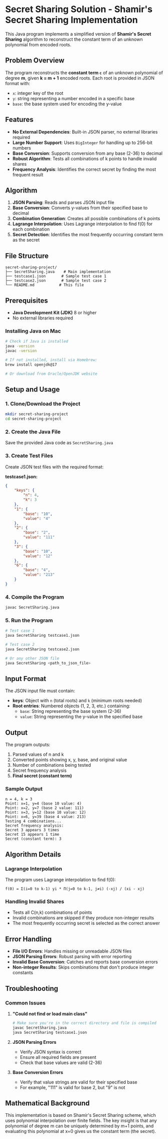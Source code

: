 # Secret Sharing Solution - Shamir's Secret Sharing Implementation

This Java program implements a simplified version of **Shamir's Secret Sharing** algorithm to reconstruct the constant term of an unknown polynomial from encoded roots.

## Problem Overview

The program reconstructs the **constant term `c`** of an unknown polynomial of degree **m**, given **k = m + 1** encoded roots. Each root is provided in JSON format with:
- `x`: integer key of the root
- `y`: string representing a number encoded in a specific base
- `base`: the base system used for encoding the y-value

## Features

- **No External Dependencies**: Built-in JSON parser, no external libraries required
- **Large Number Support**: Uses `BigInteger` for handling up to 256-bit numbers
- **Base Conversion**: Supports conversion from any base (2-36) to decimal
- **Robust Algorithm**: Tests all combinations of k points to handle invalid shares
- **Frequency Analysis**: Identifies the correct secret by finding the most frequent result

## Algorithm

1. **JSON Parsing**: Reads and parses JSON input file
2. **Base Conversion**: Converts y-values from their specified base to decimal
3. **Combination Generation**: Creates all possible combinations of k points
4. **Lagrange Interpolation**: Uses Lagrange interpolation to find f(0) for each combination
5. **Secret Detection**: Identifies the most frequently occurring constant term as the secret

## File Structure

```
secret-sharing-project/
├── SecretSharing.java    # Main implementation
├── testcase1.json       # Sample test case 1
├── testcase2.json       # Sample test case 2
└── README.md           # This file
```

## Prerequisites

- **Java Development Kit (JDK)** 8 or higher
- No external libraries required

### Installing Java on Mac

```bash
# Check if Java is installed
java -version
javac -version

# If not installed, install via Homebrew:
brew install openjdk@17

# Or download from Oracle/OpenJDK website
```

## Setup and Usage

### 1. Clone/Download the Project

```bash
mkdir secret-sharing-project
cd secret-sharing-project
```

### 2. Create the Java File

Save the provided Java code as `SecretSharing.java`

### 3. Create Test Files

Create JSON test files with the required format:

**testcase1.json:**
```json
{
    "keys": {
        "n": 4,
        "k": 3
    },
    "1": {
        "base": "10",
        "value": "4"
    },
    "2": {
        "base": "2",
        "value": "111"
    },
    "3": {
        "base": "10",
        "value": "12"
    },
    "6": {
        "base": "4",
        "value": "213"
    }
}
```

### 4. Compile the Program

```bash
javac SecretSharing.java
```

### 5. Run the Program

```bash
# Test case 1
java SecretSharing testcase1.json

# Test case 2
java SecretSharing testcase2.json

# Or any other JSON file
java SecretSharing <path_to_json_file>
```

## Input Format

The JSON input file must contain:

- **keys**: Object with `n` (total roots) and `k` (minimum roots needed)
- **Root entries**: Numbered objects (1, 2, 3, etc.) containing:
  - `base`: String representing the base system (2-36)
  - `value`: String representing the y-value in the specified base

## Output

The program outputs:
1. Parsed values of n and k
2. Converted points showing x, y, base, and original value
3. Number of combinations being tested
4. Secret frequency analysis
5. **Final secret (constant term)**

### Sample Output

```
n = 4, k = 3
Point: x=1, y=4 (base 10 value: 4)
Point: x=2, y=7 (base 2 value: 111)
Point: x=3, y=12 (base 10 value: 12)
Point: x=6, y=39 (base 4 value: 213)
Testing 4 combinations...
Secret frequency analysis:
Secret 3 appears 3 times
Secret 15 appears 1 time
Secret (constant term): 3
```

## Algorithm Details

### Lagrange Interpolation

The program uses Lagrange interpolation to find f(0):

```
f(0) = Σ(i=0 to k-1) yi * Π(j=0 to k-1, j≠i) (-xj) / (xi - xj)
```

### Handling Invalid Shares

- Tests all C(n,k) combinations of points
- Invalid combinations are skipped if they produce non-integer results
- The most frequently occurring secret is selected as the correct answer

## Error Handling

- **File I/O Errors**: Handles missing or unreadable JSON files
- **JSON Parsing Errors**: Robust parsing with error reporting
- **Invalid Base Conversion**: Catches and reports base conversion errors
- **Non-integer Results**: Skips combinations that don't produce integer constants

## Troubleshooting

### Common Issues

1. **"Could not find or load main class"**
   ```bash
   # Make sure you're in the correct directory and file is compiled
   javac SecretSharing.java
   java SecretSharing testcase1.json
   ```

2. **JSON Parsing Errors**
   - Verify JSON syntax is correct
   - Ensure all required fields are present
   - Check that base values are valid (2-36)

3. **Base Conversion Errors**
   - Verify that value strings are valid for their specified base
   - For example, "111" is valid for base 2, but "9" is not

## Mathematical Background

This implementation is based on Shamir's Secret Sharing scheme, which uses polynomial interpolation over finite fields. The key insight is that any polynomial of degree m can be uniquely determined by m+1 points, and evaluating this polynomial at x=0 gives us the constant term (the secret).

